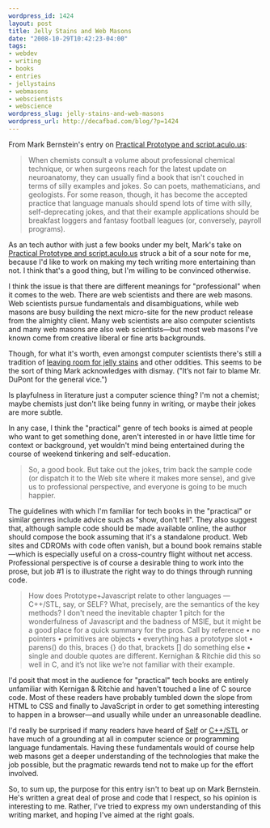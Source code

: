 ```yaml
--- 
wordpress_id: 1424
layout: post
title: Jelly Stains and Web Masons
date: "2008-10-29T10:42:23-04:00"
tags: 
- webdev
- writing
- books
- entries
- jellystains
- webmasons
- webscientists
- webscience
wordpress_slug: jelly-stains-and-web-masons
wordpress_url: http://decafbad.com/blog/?p=1424
---
```

From Mark Bernstein's entry on [Practical Prototype and script.aculo.us](http://www.markbernstein.org/Oct0801/PracticalPrototypeandscrip.html):
> When chemists consult a volume about professional chemical technique, or when surgeons reach for the latest update on neuroanatomy, they can usually find a book that isn't couched in terms of silly examples and jokes. So can poets, mathematicians, and geologists. For some reason, though, it has become the accepted practice that language manuals should spend lots of time with silly, self-deprecating jokes, and that their example applications should be breakfast loggers and fantasy football leagues (or, conversely, payroll programs).

As an tech author with just a few books under my belt, Mark's take on [Practical Prototype and script.aculo.us](http://www.amazon.com/gp/product/1590599195?ie=UTF8&tag=0xdecafbad-20&linkCode=as2&camp=1789&creative=9325&creativeASIN=1590599195) struck a bit of a sour note for me, because I'd like to work on making my tech writing more entertaining than not.  I think that's a good thing, but I'm willing to be convinced otherwise.

I think the issue is that there are different meanings for "professional" when it comes to the web.  There are web scientists and there are web masons.  Web scientists pursue fundamentals and disambiguations, while web masons are busy building the next micro-site for the new product release from the almighty client.  Many web scientists are also computer scientists and many web masons are also web scientists—but most web masons I've known come from creative liberal or fine arts backgrounds.

Though, for what it's worth, even amongst computer scientists there's still a tradition of [leaving room for jelly stains](http://www.amazon.com/Little-Schemer-Daniel-P-Friedman/dp/0262560992/ref=sr_1_1?ie=UTF8&s=books&qid=1225292376&sr=8-1) and other oddities.  This seems to be the sort of thing Mark acknowledges with dismay.  ("It’s not fair to blame Mr. DuPont for the general vice.")

Is playfulness in literature just a computer science thing?  I'm not a chemist; maybe chemists just  don't like being funny in writing, or maybe their jokes are more subtle.

In any case, I think the "practical" genre of tech books is aimed at people who want to get something done, aren't interested in or have little time for context or background, yet wouldn't mind being entertained during the course of weekend tinkering and self-education.

> So, a good book. But take out the jokes, trim back the sample code (or dispatch it to the Web site where it makes more sense), and give us to professional perspective, and everyone is going to be much happier.

The guidelines with which I'm familiar for tech books in the "practical" or similar genres include advice such as "show, don't tell".  They also suggest that, although sample code should be made available online, the author should compose the book assuming that it's a standalone product.  Web sites and CDROMs with code often vanish, but a bound book remains stable—which is especially useful on a cross-country flight without net access.  Professional perspective is of course a desirable thing to work into the prose, but job #1 is to illustrate the right way to do things through running code.

> How does Prototype+Javascript relate to other languages — C++/STL, say, or SELF? What, precisely, are the semantics of the key methods? I don't need the inevitable chapter 1 pitch for the wonderfulness of Javascript and the badness of MSIE, but it might be a good place for a quick summary for the pros. Call by reference • no pointers • primitives are objects • everything has a prototype slot • parens() do this, braces {} do that, brackets [] do something else • single and double quotes are different. Kernighan & Ritchie did this so well in C, and it’s not like we’re not familiar with their example.

I'd posit that most in the audience for "practical" tech books are entirely unfamiliar with Kernigan & Ritchie and haven't touched a line of C source code.  Most of these readers have probably tumbled down the slope from HTML to CSS and finally to JavaScript in order to get something interesting to happen in a browser—and usually while under an unreasonable deadline.

I'd really be surprised if many readers have heard of [Self](http://en.wikipedia.org/wiki/Self_programming_language) or [C++/STL](http://en.wikipedia.org/wiki/Standard_Template_Library) or have much of a grounding at all in computer science or programming language fundamentals.  Having these fundamentals would of course help web masons get a deeper understanding of the technologies that make the job possible, but the pragmatic rewards tend not to make up for the effort involved.

So, to sum up, the purpose for this entry isn't to beat up on Mark Bernstein.  He's written a great deal of prose and code that I respect, so his opinion is interesting to me.  Rather, I've tried to express my own understanding of this writing market, and hoping I've aimed at the right goals.
